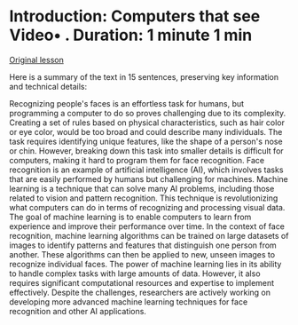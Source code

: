 # Introduction: Computers that see Video• . Duration: 1 minute 1 min

[Original lesson](https://www.coursera.org/learn/uol-how-computers-work/lecture/dCRRc/introduction-computers-that-see)

Here is a summary of the text in 15 sentences, preserving key information and technical details:

Recognizing people's faces is an effortless task for humans, but programming a computer to do so proves challenging due to its complexity. Creating a set of rules based on physical characteristics, such as hair color or eye color, would be too broad and could describe many individuals. The task requires identifying unique features, like the shape of a person's nose or chin. However, breaking down this task into smaller details is difficult for computers, making it hard to program them for face recognition. Face recognition is an example of artificial intelligence (AI), which involves tasks that are easily performed by humans but challenging for machines. Machine learning is a technique that can solve many AI problems, including those related to vision and pattern recognition. This technique is revolutionizing what computers can do in terms of recognizing and processing visual data. The goal of machine learning is to enable computers to learn from experience and improve their performance over time. In the context of face recognition, machine learning algorithms can be trained on large datasets of images to identify patterns and features that distinguish one person from another. These algorithms can then be applied to new, unseen images to recognize individual faces. The power of machine learning lies in its ability to handle complex tasks with large amounts of data. However, it also requires significant computational resources and expertise to implement effectively. Despite the challenges, researchers are actively working on developing more advanced machine learning techniques for face recognition and other AI applications.

